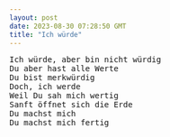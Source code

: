 ```yaml
---
layout: post
date: 2023-08-30 07:28:50 GMT
title: "Ich würde"
---
```

<pre>
Ich würde, aber bin nicht würdig
Du aber hast alle Werte
Du bist merkwürdig
Doch, ich werde
Weil Du sah mich wertig
Sanft öffnet sich die Erde
Du machst mich 
Du machst mich fertig
</pre>

